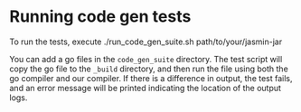 # Running code gen tests

To run the tests, execute 
    ./run_code_gen_suite.sh path/to/your/jasmin-jar

You can add a go files in the `code_gen_suite` directory. The test script will copy the go file to the `_build` directory, and then run the file using both the go compiler and our compiler. If there is a difference in output, the test fails, and an error message will be printed indicating the location of the output logs. 

